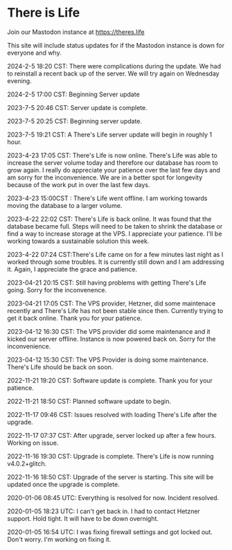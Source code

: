 # There is Life

Join our Mastodon instance at https://theres.life

This site will include status updates for if the Mastodon instance is down for everyone and why.

2024-2-5 18:20 CST: There were complications during the update. We had to reinstall a recent back up of the server. We will try again on Wednesday evening.

2024-2-5 17:00 CST: Beginning Server update

2023-7-5 20:46 CST: Server update is complete.

2023-7-5 20:25 CST: Beginning server update.

2023-7-5 19:21 CST: A There's Life server update will begin in roughly 1 hour.

2023-4-23 17:05 CST: There's Life is now online. There's Life was able to increase the server volume today and therefore our database has  room to grow again. I really do appreciate your patience over the last few days and am sorry for the inconvenience. We are in a better spot for longevity because of the work put in over the last few days.

2023-4-23 15:00CST : There's Life went offline. I am working towards moving the database to a larger volume.

2023-4-22 22:02 CST: There's Life is back online. It was found that the database became full. Steps will need to be taken to shrink the database or find a way to increase storage at the VPS. I appreciate your patience. I'll be working towards a sustainable solution this week.

2023-4-22 07:24 CST:There's Life came on for a few minutes last night as I worked through some troubles. It is currently still down and I am addressing it. Again, I appreciate the grace and patience. 

2023-04-21 20:15 CST: Still having problems with getting There's Life going. Sorry for the inconvenence. 

2023-04-21 17:05 CST: The VPS provider, Hetzner, did some maintenace recently and There's Life has not been stable since then. Currently trying to get it back online. Thank you for your patience. 

2023-04-12 16:30 CST: The VPS provider did some maintenance and it kicked our server offline. Instance is now powered back on. Sorry for the inconvenience.

2023-04-12 15:30 CST: The VPS Provider is doing some maintenance. There's Life should be back on soon. 

2022-11-21 19:20 CST: Software update is complete. Thank you for your patience.

2022-11-21 18:50 CST: Planned software update to begin.

2022-11-17 09:46 CST: Issues resolved with loading There's Life after the upgrade. 

2022-11-17 07:37 CST: After upgrade, server locked up after a few hours. Working on issue.

2022-11-16 19:30 CST: Upgrade is complete. There's Life is now running v4.0.2+glitch.

2022-11-16 18:50 CST: Upgrade of the server is starting. This site will be updated once the upgrade is complete. 

2020-01-06 08:45 UTC: Everything is resolved for now. Incident resolved. 

2020-01-05 18:23 UTC: I can't get back in. I had to contact Hetzner support. Hold tight. It will have to be down overnight. 

2020-01-05 16:54 UTC: I was fixing firewall settings and got locked out. Don't worry. I'm working on fixing it.
